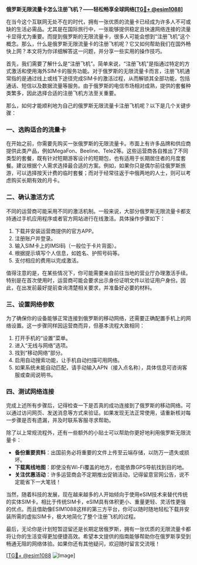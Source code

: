 **俄罗斯无限流量卡怎么注册飞机？——轻松畅享全球网络[[TG💪+ @esim1088](https://t.me/s/esim1088)]**

在当今这个互联网无处不在的时代，拥有一张优质的流量卡已经成为许多人不可或缺的生活必需品。尤其是在国际旅行中，一张能够提供稳定且快速网络连接的流量卡显得尤为重要。而提到俄罗斯的无限流量卡，很多人可能会想到“注册飞机”这个概念。那么，什么是俄罗斯无限流量卡的注册飞机呢？它又如何帮助我们在国外畅快上网？本文将为你详细解答这一问题，并分享一些实用的操作技巧。

首先，我们需要了解什么是“注册飞机”。简单来说，“注册飞机”是指通过特定的方式激活和使用海外SIM卡的服务功能。对于俄罗斯的无限流量卡而言，注册飞机通常指的是通过线上或线下途径完成SIM卡的激活过程，从而解锁其全部功能，包括通话、短信以及数据流量等服务。由于俄罗斯的电信市场相对成熟，提供的套餐种类繁多，因此选择合适的注册飞机方法至关重要。

那么，如何才能顺利地为自己的俄罗斯无限流量卡注册飞机呢？以下是几个关键步骤：

### **一、选购适合的流量卡**
在开始之前，你需要先购买一张俄罗斯的无限流量卡。市面上有许多品牌和供应商提供此类产品，例如MegaFon、Beeline、Tele2等。这些运营商各自推出了不同类型的套餐，既有针对短期游客设计的短期包，也有适用于长期居住者的月度套餐。建议根据个人需求选择最合适的方案。例如，如果你只是偶尔前往俄罗斯旅游，可以选择按天计费的临时套餐；而对于经常往返于中俄两地的人士，则可以考虑购买长期有效的月卡。

### **二、确认激活方式**
不同的运营商可能采用不同的激活机制。一般来说，大部分俄罗斯无限流量卡都支持通过手机应用程序或者官方网站进行在线激活。具体操作步骤如下：
1. 下载并安装运营商提供的官方APP。
2. 注册账户并登录。
3. 输入SIM卡上的IMSI码（一般位于卡片背面）。
4. 根据提示填写个人信息，如姓名、护照号码等。
5. 支付相应的费用以完成激活。

值得注意的是，在某些情况下，你可能需要亲自前往当地的营业厅办理激活手续。特别是在首次使用时，运营商可能会要求出示身份证明文件以验证用户身份。因此，在出发前最好提前查询清楚相关要求，并准备好必要的材料。

### **三、设置网络参数**
为了确保你的设备能够正常连接到俄罗斯的移动网络，还需要正确配置手机上的网络设置。这一步骤同样因运营商而异，但基本流程大致相同：
1. 打开手机的“设置”菜单。
2. 进入“无线与网络”选项。
3. 找到“移动网络”部分。
4. 启用自动搜索功能，让手机自动扫描可用网络。
5. 如果系统未能自动匹配，请手动输入APN（接入点名称），具体信息可咨询客服或查阅说明书。

### **四、测试网络连接**
完成上述所有步骤后，记得检查一下是否真的成功连接到了俄罗斯的移动网络。可以通过访问网页、发送消息等方式来验证。如果发现无法正常使用，请重新核对每一步骤是否有遗漏，并及时联系客服寻求帮助。

除了以上常规流程外，还有一些额外的小贴士可以帮助你更好地利用俄罗斯无限流量卡：
- **备份重要资料**：出国前务必将重要的文件上传至云端存储，以防万一遗失或损坏。
- **下载离线地图**：即使没有Wi-Fi覆盖的地方，也能依靠GPS导航找到目的地。
- **关注优惠活动**：许多运营商会不定期推出促销活动，记得留意官网公告，说不定能省下一大笔钱！

当然，随着科技的发展，现在越来越多的人开始倾向于使用eSIM技术来替代传统的实体SIM卡。相比于传统SIM卡，eSIM具有体积更小、重量更轻、灵活性更强的优点。而且借助像ESIM1088这样的第三方平台，你可以随时随地轻松下载并安装所需的虚拟SIM卡，极大地简化了整个注册飞机的过程。

最后，无论你是计划短暂逗留还是长期定居俄罗斯，拥有一张优质的无限流量卡都将让你的生活变得更加便捷高效。希望本文提供的指南能够帮助你在俄罗斯享受到畅通无阻的网络体验。如果你还有其他疑问，欢迎随时留言交流哦！

[[TG💪+ @esim1088](https://t.me/s/esim1088) ![Image](https://i.postimg.cc/4NQfJmqS/Snipaste-2025-05-13-00-14-12.png)]